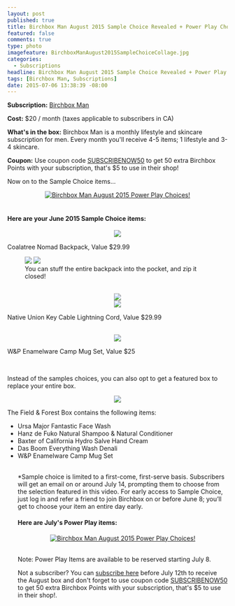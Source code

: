```yaml
---
layout: post
published: true
title: Birchbox Man August 2015 Sample Choice Revealed + Power Play Choices
featured: false
comments: true
type: photo
imagefeature: BirchboxManAugust2015SampleChoiceCollage.jpg
categories: 
  - Subscriptions
headline: Birchbox Man August 2015 Sample Choice Revealed + Power Play Choices
tags: [Birchbox Man, Subscriptions]
date: 2015-07-06 13:38:39 -08:00
---
```


<p><b>Subscription:</b> <a href="https://www.birchbox.com/invite/whatsupmailbox" target="_blank">Birchbox Man</a></p>
<p><b>Cost:</b> $20 / month (taxes applicable to subscribers in CA)</p>
<p><b>What's in the box:</b> Birchbox Man is a monthly lifestyle and skincare subscription for men. Every month you'll receive 4-5 items; 1 lifestyle and 3-4 skincare.</p>
<p><b>Coupon:</b> Use coupon code <a href="https://www.birchbox.com/invite/whatsupmailbox" target="_blank">SUBSCRIBENOW50</a> to get 50 extra Birchbox Points with your subscription, that's $5 to use in their shop!</p>

<p>Now on to the Sample Choice items...</p>
<center><a href="https://www.birchbox.com/invite/whatsupmailbox" target="_blank">
<img src="/images/BirchboxManAugust2015SampleChoiceCollage.jpg" border="0" style="border:none;max-width:100%;" alt="Birchbox Man August 2015 Power Play Choices!" /></a></center>
<br>

<H4>Here are your June 2015 Sample Choice items:</H4>
<center><img src="/images/BirchboxManAugust2015SampleChoiceBackpack.png"></center>
<p>Coalatree Nomad Backpack, Value $29.99</p>
<figure class="half">
      <img src='/images/BirchboxManAugust2015SampleChoiceBackpack2.png'>
      <img src='/images/BirchboxManAugust2015SampleChoiceBackpack3.png'>
      <figcaption>You can stuff the entire backpack into the pocket, and zip it closed!</figcaption>
</figure>
<br>

<center><img src="/images/BirchboxManAugust2015SampleChoiceKey.png"></center>
<center><img src="/images/BirchboxManAugust2015SampleChoiceKey2.png"></center>
<p>Native Union Key Cable Lightning Cord, Value $29.99</p>
<br>

<center><img src="/images/BirchboxManAugust2015SampleChoiceKey.png"></center>
<p>W&P Enamelware Camp Mug Set, Value $25</p>
<br>

<p>Instead of the samples choices, you can also opt to get a featured box to replace your entire box.</p>
<center><img src='/images/BirchboxManAugust2015FieldForestBox.png'></center>

<p>The Field & Forest Box contains the following items:</p>
<ul>
<li>Ursa Major Fantastic Face Wash</li>
<li>Hanz de Fuko Natural Shampoo & Natural Conditioner</li>
<li>Baxter of California Hydro Salve Hand Cream</li>
<li>Das Boom Everything Wash Denali</li>
<li>W&P Enamelware Camp Mug Set</li>
<br>

*Sample choice is limited to a first-come, first-serve basis. Subscribers will get an email on or around July 14, prompting them to choose from the selection featured in this video. For early access to Sample Choice, just log in and refer a friend to join Birchbox on or before June 8; you’ll get to choose your item an entire day early.

<H4>Here are July's Power Play items:</H4>
<center><a href="https://www.birchbox.com/invite/whatsupmailbox" target="_blank">
<img src="/images/BirchboxManAugust2015PowerPlayChoices.png" border="0" style="border:none;max-width:100%;" alt="Birchbox Man August 2015 Power Play Choices!" /></a></center>
<br>

Note: Power Play Items are available to be reserved starting July 8.

<p>Not a subscriber? You can <a href="https://www.birchbox.com/invite/whatsupmailbox">subscribe here</a> before July 12th to receive the August box and don't forget to use coupon code <a href="https://www.birchbox.com/invite/whatsupmailbox" target="_blank">SUBSCRIBENOW50</a> to get 50 extra Birchbox Points with your subscription, that's $5 to use in their shop!.</p>
